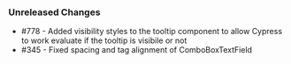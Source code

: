 ### Unreleased Changes

- #778 - Added visibility styles to the tooltip component to allow Cypress to work evaluate if the
  tooltip is visibile or not
- #345 - Fixed spacing and tag alignment of ComboBoxTextField

